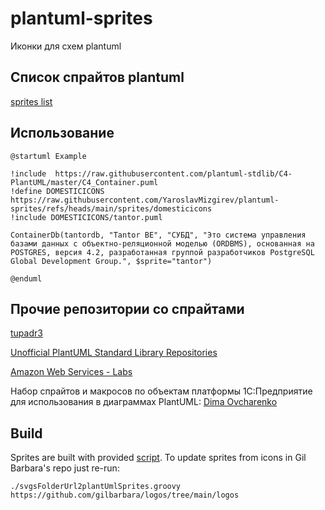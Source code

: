 # plantuml-sprites

Иконки для схем plantuml

## Список спрайтов plantuml

[sprites list](./sprites-list.md)

## Использование

```plantuml
@startuml Example

!include  https://raw.githubusercontent.com/plantuml-stdlib/C4-PlantUML/master/C4_Container.puml
!define DOMESTICICONS https://raw.githubusercontent.com/YaroslavMizgirev/plantuml-sprites/refs/heads/main/sprites/domesticicons
!include DOMESTICICONS/tantor.puml

ContainerDb(tantordb, "Tantor BE", "СУБД", "Это система управления базами данных с объектно-реляционной моделью (ORDBMS), основанная на POSTGRES, версия 4.2, разработанная группой разработчиков PostgreSQL Global Development Group.", $sprite="tantor")

@enduml
```

## Прочие репозитории со спрайтами

[tupadr3](https://github.com/tupadr3/plantuml-icon-font-sprites/tree/main)

[Unofficial PlantUML Standard Library Repositories](https://github.com/plantuml-stdlib/cicon-plantuml-sprites)

[Amazon Web Services - Labs](https://github.com/awslabs/aws-icons-for-plantuml)

Набор спрайтов и макросов по объектам платформы 1С:Предприятие для использования в диаграммах PlantUML: [Dima Ovcharenko](https://github.com/ovcharenko-di/1ce-icons-for-plantuml)

## Build

Sprites are built with provided [script](script/svgsFolderUrl2plantUmlSprites.groovy). To update sprites from icons in Gil Barbara's repo just re-run:

```shell
./svgsFolderUrl2plantUmlSprites.groovy https://github.com/gilbarbara/logos/tree/main/logos
```
